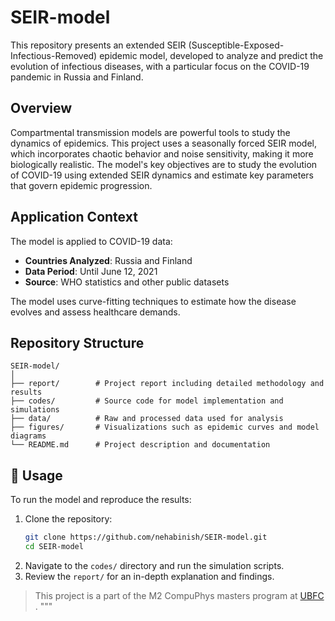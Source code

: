 # SEIR-model

This repository presents an extended SEIR (Susceptible-Exposed-Infectious-Removed) epidemic model, developed to analyze and predict the evolution of infectious diseases, with a particular focus on the COVID-19 pandemic in Russia and Finland.

## Overview

Compartmental transmission models are powerful tools to study the dynamics of epidemics. This project uses a seasonally forced SEIR model, which incorporates chaotic behavior and noise sensitivity, making it more biologically realistic. The model's key objectives are to study the evolution of COVID-19 using extended SEIR dynamics and estimate key parameters that govern epidemic progression.

## Application Context

The model is applied to COVID-19 data:
- **Countries Analyzed**: Russia and Finland
- **Data Period**: Until June 12, 2021
- **Source**: WHO statistics and other public datasets

The model uses curve-fitting techniques to estimate how the disease evolves and assess healthcare demands.

## Repository Structure

```
SEIR-model/
│
├── report/        # Project report including detailed methodology and results
├── codes/         # Source code for model implementation and simulations
├── data/          # Raw and processed data used for analysis
├── figures/       # Visualizations such as epidemic curves and model diagrams
└── README.md      # Project description and documentation
```

## 🧪 Usage

To run the model and reproduce the results:

1. Clone the repository:
   ```bash
   git clone https://github.com/nehabinish/SEIR-model.git
   cd SEIR-model
   ```
2. Navigate to the `codes/` directory and run the simulation scripts.
3. Review the `report/` for an in-depth explanation and findings.

> This project is a part of the M2 CompuPhys masters program at [UBFC](https://www.ubfc.fr/en/) .
"""
 
